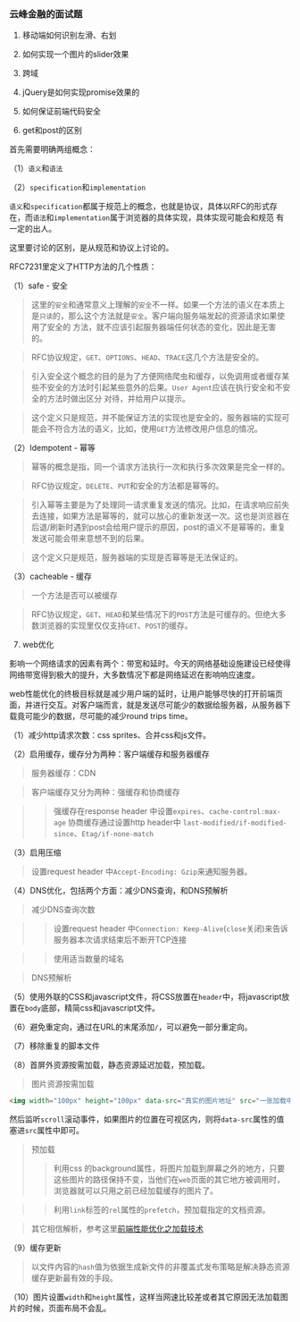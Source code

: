 ### 云峰金融的面试题

1. 移动端如何识别左滑、右划

2. 如何实现一个图片的slider效果

3. 跨域

4. jQuery是如何实现promise效果的

5. 如何保证前端代码安全

6. get和post的区别

首先需要明确两组概念：

（1）`语义`和`语法`

（2）`specification`和`implementation`

`语义`和`specification`都属于规范上的概念，也就是协议，具体以RFC的形式存在，而`语法`和`implementation`属于浏览器的具体实现，具体实现可能会和规范
有一定的出人。

这里要讨论的区别，是从规范和协议上讨论的。

RFC7231里定义了HTTP方法的几个性质：

（1）safe - 安全

> 这里的`安全`和通常意义上理解的`安全`不一样。如果一个方法的语义在本质上是`只读`的，那么这个方法就是`安全`。客户端向服务端发起的资源请求如果使用了安全的
方法，就不应该引起服务器端任何状态的变化，因此是无害的。

> RFC协议规定，`GET`、`OPTIONS`、`HEAD`、`TRACE`这几个方法是安全的。

> 引入安全这个概念的目的是为了方便网络爬虫和缓存，以免调用或者缓存某些不安全的方法时引起某些意外的后果。`User Agent`应该在执行安全和不安全的方法时做出区分
对待，并给用户以提示。

> 这个定义只是规范，并不能保证方法的实现也是安全的，服务器端的实现可能会不符合方法的语义，比如，使用`GET`方法修改用户信息的情况。

（2）Idempotent - 幂等

> 幂等的概念是指，同一个请求方法执行一次和执行多次效果是完全一样的。

> RFC协议规定，`DELETE`、`PUT`和安全的方法都是幂等的。

> 引入幂等主要是为了处理同一请求重复发送的情况。比如，在请求响应前失去连接，如果方法是幂等的，就可以放心的重新发送一次。这也是浏览器在后退/刷新时遇到post会给用户提示的原因，post的语义不是幂等的，重复发送可能会带来意想不到的后果。

> 这个定义只是规范，服务器端的实现是否幂等是无法保证的。

（3）cacheable - 缓存

> 一个方法是否可以被缓存

> RFC协议规定，`GET`、`HEAD`和某些情况下的`POST`方法是可缓存的。但绝大多数浏览器的实现里仅仅支持`GET`、`POST`的缓存。

7. web优化

影响一个网络请求的因素有两个：带宽和延时。今天的网络基础设施建设已经使得网络带宽得到极大的提升，大多数情况下都是网络延迟在影响响应速度。

web性能优化的终极目标就是减少用户端的延时，让用户能够尽快的打开前端页面，并进行交互。对客户端而言，就是发送尽可能少的数据给服务器，从服务器下载竟可能少的数据，尽可能的减少round trips time。

（1）减少http请求次数：css sprites、合并css和js文件。

（2）启用缓存，缓存分为两种：客户端缓存和服务器缓存

> 服务器缓存：CDN

> 客户端缓存又分为两种：强缓存和协商缓存

>> 强缓存在response header 中设置`expires`、`cache-control:max-age`
>> 协商缓存通过设置http header中 `last-modified/if-modified-since`、`Etag/if-none-match`

（3）启用压缩

> 设置request header 中`Accept-Encoding: Gzip`来通知服务器。

（4）DNS优化，包括两个方面：减少DNS查询，和DNS预解析

> 减少DNS查询次数

>> 设置request header 中`Connection: Keep-Alive`(`close`关闭)来告诉服务器本次请求结束后不断开TCP连接

>> 使用适当数量的域名

> DNS预解析

<link rel="dns-prefetch" href="www.baidu.com">

（5）使用外联的CSS和javascript文件，将CSS放置在`header`中，将javascript放置在`body`底部，精简css和javascript文件。

（6）避免重定向，通过在URL的末尾添加`/`，可以避免一部分重定向。

（7）移除重复的脚本文件

（8）首屏外资源按需加载，静态资源延迟加载，预加载。

> 图片资源按需加载

```html
<img width="100px" height="100px" data-src="真实的图片地址" src="一张加载中的gif图片">
```

然后监听`scroll`滚动事件，如果图片的位置在可视区内，则将`data-src`属性的值塞进`src`属性中即可。

> 预加载
>> 利用css 的background属性，将图片加载到屏幕之外的地方，只要这些图片的路径保持不变，当他们在`web`页面的其它地方被调用时，浏览器就可以只用之前已经加载缓存的图片了。

>> 利用`link`标签的`rel`属性的`prefetch`，预加载指定的文档资源。

> 其它相信解析，参考这里[前端性能优化之加载技术](https://www.jianshu.com/p/ba9759384ecf)

（9）缓存更新

> 以文件内容的`hash`值为依据生成新文件的非覆盖式发布策略是解决静态资源缓存更新最有效的手段。

（10）图片设置`width`和`height`属性，这样当网速比较差或者其它原因无法加载图片的时候，页面布局不会乱。






